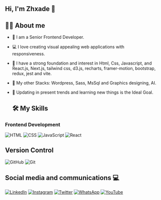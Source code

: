 ## Hi, I'm Zhxade 👋

## 🧑‍💻 About me
- 🌟 I am a Senior Frontend Developer.
- 💻 I love creating visual appealing web applications with responsiveness.
- 🧠 I have a strong foundation and interest in Html, Css, Javascript, and React.js, Next.js, tailwind css, d3.js, recharts, framer-motion, bootstrap, redux, jest and vite.
- 🔧 My other Stacks: Wordpress, Sass, MsSql and Graphics designing, AI.
- 🌱 Updating in present trends and learning new things is the Ideal Goal.


  ## 🛠️ My Skills
### Frontend Development

![HTML](https://img.shields.io/badge/HTML5-E34F26?style=for-the-badge&logo=html5&logoColor=white)
![CSS](https://img.shields.io/badge/CSS3-1572B6?style=for-the-badge&logo=css3&logoColor=white)
![JavaScript](https://img.shields.io/badge/JavaScript-F7DF1E?style=for-the-badge&logo=javascript&logoColor=black)
![React](https://img.shields.io/badge/React-20232A?style=for-the-badge&logo=react&logoColor=61DAFB)


## Version Control

![GitHub](https://img.shields.io/badge/GitHub-100000?style=for-the-badge&logo=github&logoColor=white)
![Git](https://img.shields.io/badge/Git-F05032?style=for-the-badge&logo=git&logoColor=white)


## Social media and communications 💻

[![LinkedIn](https://img.shields.io/badge/LinkedIn-0077B5?style=for-the-badge&logo=linkedin&logoColor=white)](https://www.linkedin.com/in/jeffrey-uzoma-189429275/)
[![Instagram](https://img.shields.io/badge/Instagram-E4405F?style=for-the-badge&logo=instagram&logoColor=white)](https://www.instagram.com/xhvde?igsh=ZXd2eGdvOWNqdGl0)
[![Twitter](https://img.shields.io/badge/Twitter-1DA1F2?style=for-the-badge&logo=twitter&logoColor=white)](https://x.com/_Xhvde_)
[![WhatsApp](https://img.shields.io/badge/WhatsApp-25D366?style=for-the-badge&logo=whatsapp&logoColor=white)](https://alvo.chat/4C31)
[![YouTube](https://img.shields.io/badge/YouTube-FF0000?style=for-the-badge&logo=youtube&logoColor=white)](https://www.youtube.com/channel/UC0fSH9IdtNVnTvtSJZig3bA)




